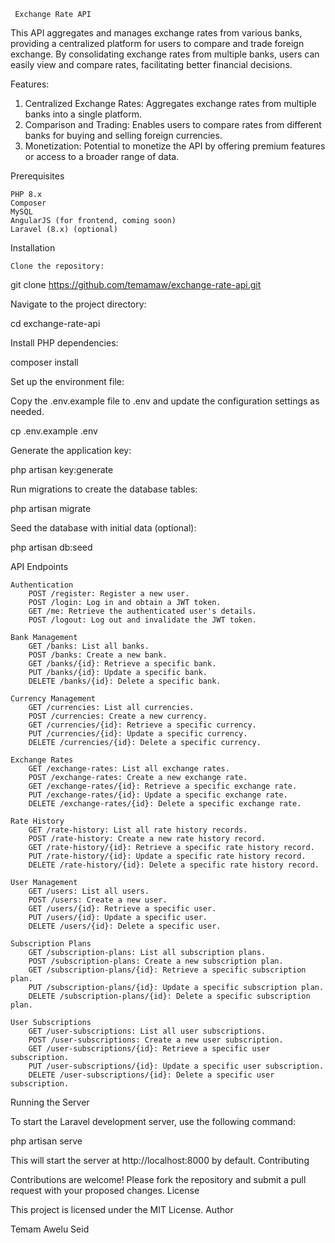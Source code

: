      Exchange Rate API

This API aggregates and manages exchange rates from various banks, providing a centralized platform for users to compare and trade foreign exchange. By consolidating exchange rates from multiple banks, users can easily view and compare rates, facilitating better financial decisions.

Features:
1.  Centralized Exchange Rates: Aggregates exchange rates from multiple banks into a single platform.
2.  Comparison and Trading: Enables users to compare rates from different banks for buying and selling foreign currencies.
3.  Monetization: Potential to monetize the API by offering premium features or access to a broader range of data.

Prerequisites

    PHP 8.x
    Composer
    MySQL
    AngularJS (for frontend, coming soon)
    Laravel (8.x) (optional)

Installation

    Clone the repository:

git clone https://github.com/temamaw/exchange-rate-api.git

Navigate to the project directory:
 
cd exchange-rate-api

Install PHP dependencies:

composer install

Set up the environment file:

Copy the .env.example file to .env and update the configuration settings as needed.


cp .env.example .env

Generate the application key:


php artisan key:generate

Run migrations to create the database tables:


php artisan migrate

Seed the database with initial data (optional):

  php artisan db:seed

API Endpoints

    Authentication
        POST /register: Register a new user.
        POST /login: Log in and obtain a JWT token.
        GET /me: Retrieve the authenticated user's details.
        POST /logout: Log out and invalidate the JWT token.

    Bank Management
        GET /banks: List all banks.
        POST /banks: Create a new bank.
        GET /banks/{id}: Retrieve a specific bank.
        PUT /banks/{id}: Update a specific bank.
        DELETE /banks/{id}: Delete a specific bank.

    Currency Management
        GET /currencies: List all currencies.
        POST /currencies: Create a new currency.
        GET /currencies/{id}: Retrieve a specific currency.
        PUT /currencies/{id}: Update a specific currency.
        DELETE /currencies/{id}: Delete a specific currency.

    Exchange Rates
        GET /exchange-rates: List all exchange rates.
        POST /exchange-rates: Create a new exchange rate.
        GET /exchange-rates/{id}: Retrieve a specific exchange rate.
        PUT /exchange-rates/{id}: Update a specific exchange rate.
        DELETE /exchange-rates/{id}: Delete a specific exchange rate.

    Rate History
        GET /rate-history: List all rate history records.
        POST /rate-history: Create a new rate history record.
        GET /rate-history/{id}: Retrieve a specific rate history record.
        PUT /rate-history/{id}: Update a specific rate history record.
        DELETE /rate-history/{id}: Delete a specific rate history record.

    User Management
        GET /users: List all users.
        POST /users: Create a new user.
        GET /users/{id}: Retrieve a specific user.
        PUT /users/{id}: Update a specific user.
        DELETE /users/{id}: Delete a specific user.

    Subscription Plans
        GET /subscription-plans: List all subscription plans.
        POST /subscription-plans: Create a new subscription plan.
        GET /subscription-plans/{id}: Retrieve a specific subscription plan.
        PUT /subscription-plans/{id}: Update a specific subscription plan.
        DELETE /subscription-plans/{id}: Delete a specific subscription plan.

    User Subscriptions
        GET /user-subscriptions: List all user subscriptions.
        POST /user-subscriptions: Create a new user subscription.
        GET /user-subscriptions/{id}: Retrieve a specific user subscription.
        PUT /user-subscriptions/{id}: Update a specific user subscription.
        DELETE /user-subscriptions/{id}: Delete a specific user subscription.

Running the Server

To start the Laravel development server, use the following command:


php artisan serve

This will start the server at http://localhost:8000 by default.
Contributing

Contributions are welcome! Please fork the repository and submit a pull request with your proposed changes.
License

This project is licensed under the MIT License.
Author

Temam Awelu Seid